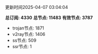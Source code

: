 更新时间2025-04-07 03:04:04

**总订阅: 4330**
**总节点: 11483**
**有效节点: 3787**
- trojan节点: 1871
- v2ray节点: 1406
- ss节点: 509
- ssr节点: 1
